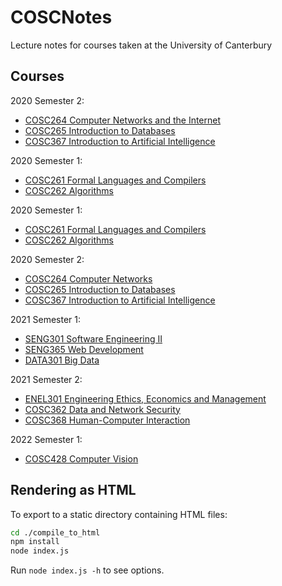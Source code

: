 # COSCNotes

Lecture notes for courses taken at the University of Canterbury

## Courses

2020 Semester 2:

- [COSC264 Computer Networks and the Internet](./COSC264)
- [COSC265 Introduction to Databases](./COSC265)
- [COSC367 Introduction to Artificial Intelligence](./COSC367)

2020 Semester 1:

- [COSC261 Formal Languages and Compilers](./COSC261)
- [COSC262 Algorithms](./COSC262)

2020 Semester 1:

- [COSC261 Formal Languages and Compilers](./COSC261)
- [COSC262 Algorithms](./COSC262)

2020 Semester 2:

- [COSC264 Computer Networks](./COSC264)
- [COSC265 Introduction to Databases](./COSC265)
- [COSC367 Introduction to Artificial Intelligence](./COSC367)

2021 Semester 1:

- [SENG301 Software Engineering II](./SENG301)
- [SENG365 Web Development](./SENG365)
- [DATA301 Big Data](./DATA301)

2021 Semester 2:

- [ENEL301 Engineering Ethics, Economics and Management](./ENEL301)
- [COSC362 Data and Network Security](./COSC362)
- [COSC368 Human-Computer Interaction](./COSC368)

2022 Semester 1:

- [COSC428 Computer Vision](./COSC428)

## Rendering as HTML

To export to a static directory containing HTML files:

```bash
cd ./compile_to_html
npm install
node index.js
```

Run `node index.js -h` to see options.
